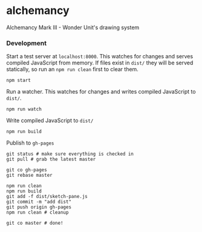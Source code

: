 # alchemancy
Alchemancy Mark III - Wonder Unit's drawing system

### Development

Start a test server at `localhost:8000`. This watches for changes and serves compiled JavaScript from memory. If files exist in `dist/` they will be served statically, so run an `npm run clean` first to clear them.

    npm start

Run a watcher. This watches for changes and writes compiled JavaScript to `dist/`.

    npm run watch

Write compiled JavaScript to `dist/`

    npm run build

Publish to `gh-pages`

    git status # make sure everything is checked in
    git pull # grab the latest master

    git co gh-pages
    git rebase master

    npm run clean
    npm run build
    git add -f dist/sketch-pane.js
    git commit -m "add dist"
    git push origin gh-pages
    npm run clean # cleanup

    git co master # done!
